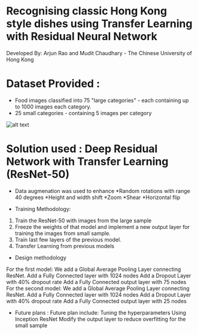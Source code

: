# Recognising classic Hong Kong style dishes using Transfer Learning with Residual Neural Network

Developed By: Arjun Rao and Mudit Chaudhary - The Chinese University of Hong Kong

# Dataset Provided :
 * Food images classified into 75 "large categories" - each containing up to 1000 images each category.
 * 25 small categories - containing 5 images per category
 
 
![alt text](https://drive.google.com/open?id=1pBE2MA9OdyjXmRwHXwoT2IbzqFn4aY4S)
 
# Solution used : Deep Residual Network with Transfer Learning (ResNet-50)

* Data augmenation was used to enhance
  *Random rotations with range 40 degrees
  *Height and width shift
  *Zoom
  *Shear
  *Horizontal flip

* Training Methodology:
1) Train the ResNet-50 with images from the large sample
2) Freeze the weights of that model and implement a new output layer for training the images from small sample.
3) Train last few layers of the previous model.
4) Transfer Learning from previous models

* Design methodology

For the first model:
We add a Global Average Pooling Layer connecting ResNet.
Add a Fully Connected layer with 1024 nodes
Add a Dropout Layer with 40% dropout rate
Add a Fully Connected output layer with 75 nodes
For the second model:
We add a Global Average Pooling Layer connecting ResNet.
Add a Fully Connected layer with 1024 nodes
Add a Dropout Layer with 40% dropout rate
Add a Fully Connected output layer with 25 nodes

* Future plans :
Future plan include:
Tuning the hyperparameters
Using Inception ResNet
Modify the output layer to reduce overfitting for the small sample



